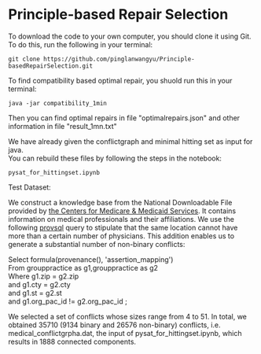 # Principle-based Repair Selection

To download the code to your own computer, you should clone it using Git.  
To do this, run the following in your terminal:

    git clone https://github.com/pinglanwangyu/Principle-basedRepairSelection.git

To find compatibility based optimal repair, you shuold run this in your terminal:
    
    java -jar compatibility_1min

Then you can find optimal repairs in file "optimalrepairs.json" and other information in file "result_1mn.txt"

We have already given the conflictgraph and minimal hitting set as input for java.  
You can rebuild these files by following the steps in the notebook:
 
    pysat_for_hittingset.ipynb
     

    
Test Dataset:

We construct a knowledge base from the
National Downloadable File provided by [the Centers for Medicare & Medicaid Services](https://data.cms.gov/provider-data). It contains information on
medical professionals and their affiliations. We use the following [provsql](https://github.com/PierreSenellart/provsql.git) query to stipulate
that the same location cannot have more than a certain number of physicians. This addition enables us to generate a substantial
number of non-binary conflicts:

Select formula(provenance(), 'assertion_mapping')  
    From grouppractice as g1,grouppractice as g2   
    Where g1.zip = g2.zip   
          and g1.cty = g2.cty   
          and g1.st = g2.st    
          and g1.org_pac_id != g2.org_pac_id ;    


We selected a set of conflicts whose sizes range from 4 to 51. In total, we obtained 35710 (9134 binary and 26576 non-binary) conflicts, i.e. medical_conflictgrpha.dat,
the input of pysat_for_hittingset.ipynb, which results in 1888 connected components. 

 
